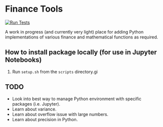 # Finance Tools
[![Run Tests](https://github.com/ab492/FinanceTools/actions/workflows/run_tests.yml/badge.svg)](https://github.com/ab492/FinanceTools/actions/workflows/run_tests.yml)

A work in progress (and currently very light) place for adding Python implementations of various finance and mathematical functions as required.

## How to install package locally (for use in Jupyter Notebooks)
1. Run `setup.sh` from the `scripts` directory.gi

## TODO
- Look into best way to manage Python environment with specific packages (i.e. Jupyter).
- Learn about variance.
- Learn about overflow issue with large numbers.
- Learn about precision in Python.